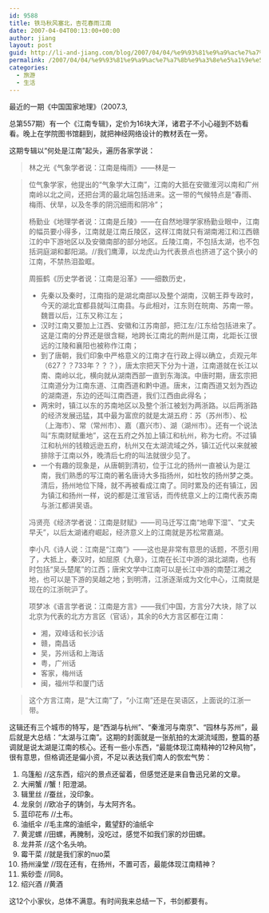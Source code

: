 ```yaml
---
id: 9588
title: 铁马秋风塞北，杏花春雨江南
date: 2007-04-04T00:13:00+00:00
author: jiang
layout: post
guid: http://li-and-jiang.com/blog/2007/04/04/%e9%93%81%e9%a9%ac%e7%a7%8b%e9%a3%8e%e5%a1%9e%e5%8c%97%ef%bc%8c%e6%9d%8f%e8%8a%b1%e6%98%a5%e9%9b%a8%e6%b1%9f%e5%8d%97/
permalink: /2007/04/04/%e9%93%81%e9%a9%ac%e7%a7%8b%e9%a3%8e%e5%a1%9e%e5%8c%97%ef%bc%8c%e6%9d%8f%e8%8a%b1%e6%98%a5%e9%9b%a8%e6%b1%9f%e5%8d%97/
categories:
  - 旅游
  - 生活
---
```

最近的一期《中国国家地理》（2007.3,
  
总第557期）有一个《江南专辑》，定价为16块大洋，诸君子不小心碰到不妨看看。晚上在学院图书馆翻到，就把神经网络设计的教材丢在一旁。 

这期专辑以“何处是江南”起头，遍历各家学说：

> 林之光《气象学者说：江南是梅雨》——林是一<a></a>
  
> 位气象学家，他提出的“气象学大江南”，江南的大抵在安徽淮河以南和广州南岭以北之间，还把台湾的最北端包括进来。这一带的气候特点是“春雨、梅雨、伏旱，以及冬季的阴沉细雨和阴冷”； 
> 
> 杨勤业《地理学者说：江南是丘陵》——在自然地理学家杨勤业眼中，江南的幅员要小得多，江南就是江南丘陵区，这样江南就只有湖南湘江和江西赣江的中下游地区以及安徽南部的部分地区。丘陵江南，不包括太湖，也不包括洞庭湖和鄱阳湖。//我们鹰潭，以龙虎山为代表景点也挤进了这个狭小的江南，不禁热泪盈眶。 
> 
> 周振鹤《历史学者说：江南是沿革》——细数历史，
> 
>   * 先秦以及秦时，江南指的是湖北南部以及整个湖南，汉朝王莽专政时，今天的湖北宜都县就叫江南县。与此相对，江东则在皖南、苏南一带。魏晋以后，江东又称江左； 
>   * 汉时江南又要加上江西、安徽和江苏南部，把江左/江东给包括进来了。这是江南的分界还是很含糊，地跨长江南北的荆州是江南，北距长江很远的江陵和襄阳也被称作江南； 
>   * 到了唐朝，我们印象中严格意义的江南才在行政上得以确立，贞观元年（627？？733年？？？），唐太宗把天下分为十道，江南道就在长江以南、南岭以北，横向就从湖南西部一直到东海滨。中唐时期，唐玄宗把江南道分为江南东道、江南西道和黔中道。唐末，江南西道又划为西边的湖南道，东边的还叫江南西道，我们江西由此得名； 
>   * 两宋时，镇江以东的苏南地区以及整个浙江被划为两浙路。以后两浙路的经济发展迅猛，其中最为富庶的就是太湖五府：苏（苏州市）、松（上海市）、常（常州市）、嘉（嘉兴市）、湖（湖州市）。还有一个说法叫“东南财赋重地”，这在五府之外加上镇江和杭州，称为七府。不过镇江和杭州的钱粮远逊五府，杭州又在太湖流域之外，镇江近代以来就被排除于江南以外，晚清后七府的叫法就很少见了。 
>   * 一个有趣的现象是，从唐朝到清初，位于江北的扬州一直被认为是江南，我们熟悉的写江南的著名唐诗大多指扬州，如杜牧的扬州梦之类。清后，扬州地位下降，就不再被看成江南了。同时累及的还有镇江，因为镇江和扬州一样，说的都是江淮官话，而传统意义上的江南代表苏南与浙江都讲吴语。
> 
> 冯贤亮《经济学者说：江南是财赋》——司马迁写江南“地卑下湿”、“丈夫早夭”，以后太湖诸府崛起，经济意义上的江南就是苏松常嘉湖。 
> 
> 李小凡《诗人说：江南是“江南”》——这也是非常有意思的话题，不愿引用了，大抵上，秦汉时，如屈原《九章》，江南在长江中游的湖北湖南，也有时包括“吴头楚尾”的江西；唐宋文学中江南可以是长江中游的南楚江湘之地，也可以是下游的吴越之地；到明清，江浙逐渐成为文化中心，江南就是现在的江浙皖沪了。 
> 
> 项梦冰《语言学者说：江南是方言》——我们中国，方言分7大块，除了以北京为代表的北方方言区（官话），其余的6大方言区都在江南：
> 
>   * 湘，双峰话和长沙话 
>   * 赣，南昌话 
>   * 吴，苏州话和上海话 
>   * 粤，广州话 
>   * 客家，梅州话 
>   * 闽，福州华和厦门话

> 这个方言江南，是“大江南”了，“小江南”还是在吴语区，上面说的江浙一带。

这辑还有三个城市的特写，是“西湖与杭州”、“秦淮河与南京”、“园林与苏州”，最后就是大总结：“太湖与江南”。这期的封面就是一张航拍的太湖流域图，整篇的基调就是说太湖是江南的核心。还有一些小东西，“最能体现江南精神的12种风物”，很有意思，但格调还是偏小资，不足以表达我们南人的恢宏气势：

  1. 乌篷船 //这东西，绍兴的景点还留着，但感觉还是来自鲁迅兄弟的文章。 
  2. 大闸蟹 //蟹！阳澄湖。 
  3. 辑里丝 //蚕丝，没印象。 
  4. 龙泉剑 //欧冶子的铸剑，与太阿齐名。 
  5. 蓝印花布 //土布。 
  6. 油纸伞 //毛主席的油纸伞，戴望舒的油纸伞 
  7. 黄泥螺 //田螺，再腌制，没吃过，感觉不如我们家的炒田螺。 
  8. 龙井茶 //这个名头响。 
  9. 霉干菜 //就是我们家的nuo菜 
 10. 扬州澡堂 //现在还有，在扬州，不置可否，最能体现江南精神？ 
 11. 紫砂壶 //同8。 
 12. 绍兴酒 //黄酒

这12个小家伙，总体不满意。有时间我来总结一下，书剑都要有。